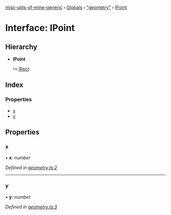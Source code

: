 [misc-utils-of-mine-generic](../README.md) › [Globals](../globals.md) › ["geometry"](../modules/_geometry_.md) › [IPoint](_geometry_.ipoint.md)

# Interface: IPoint

## Hierarchy

* **IPoint**

  ↳ [IRect](_geometry_.irect.md)

## Index

### Properties

* [x](_geometry_.ipoint.md#x)
* [y](_geometry_.ipoint.md#y)

## Properties

###  x

• **x**: *number*

*Defined in [geometry.ts:2](https://github.com/cancerberoSgx/misc-utils-of-mine/blob/c59015f/misc-utils-of-mine-generic/src/geometry.ts#L2)*

___

###  y

• **y**: *number*

*Defined in [geometry.ts:3](https://github.com/cancerberoSgx/misc-utils-of-mine/blob/c59015f/misc-utils-of-mine-generic/src/geometry.ts#L3)*
